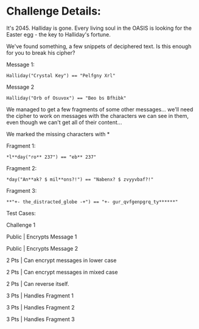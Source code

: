 # Challenge Details: 

It's 2045. Halliday is gone. Every living soul in the OASIS is looking for the Easter egg - the key to Halliday's fortune.

We've found something, a few snippets of deciphered text. Is this enough for you to break his cipher?

Message 1:

`Halliday("Crystal Key") == "Pelfgny Xrl"`


Message 2

`Halliday("Orb of Osuvox") == "Beo bs Bfhibk"`


We managed to get a few fragments of some other messages... we'll need the cipher to work on messages with the characters we can see in them, even though we can't get all of their content...

We marked the missing characters with *



Fragment 1:

`*l**day("ro** 237") == "eb** 237"`


Fragment 2:

`*day("An**ak? $ mil**ons?!") == "Nabenx? $ zvyyvbaf?!"`


Fragment 3:

`**"+- the_distracted_globe -+") == "+- gur_qvfgenpgrq_ty******"`



Test Cases:

Challenge 1 

Public | Encrypts Message 1

Public | Encrypts Message 2

2 Pts | Can encrypt messages in lower case

2 Pts | Can encrypt messages in mixed case

2 Pts | Can reverse itself.

3 Pts | Handles Fragment 1

3 Pts | Handles Fragment 2

3 Pts | Handles Fragment 3
